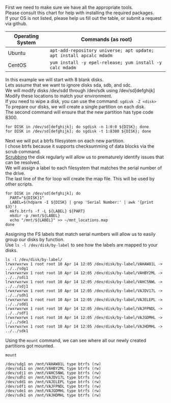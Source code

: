 First we need to make sure we have all the appropriate tools. \
Please consult this chart for help with installing the required packages. \
If your OS is not listed, please help us fill out the table, or submit a request via github.

| Operating System      | Commands (as root)                                                  |
| --------------------- | ------------------------------------------------------------------- |
| Ubuntu                | `apt-add-repository universe; apt update; apt install apcalc mdadm` |
| CentOS                | `yum install -y epel-release; yum install -y calc mdadm`            |

In this example we will start with 8 blank disks. \
Lets assume that we want to ignore disks sda, sdb, and sdc. \
We will modify disks /dev/sdd through /dev/sdk using /dev/sd[defghijk] \
Modify these locations to match your environment. \
If you need to wipe a disk, you can use the command: `sgdisk -Z <disk>` \
To prepare our disks, we will create a single partition on each disk. \
The second command will ensure that the new partition has type code 8300.
```
for DISK in /dev/sd[defghijk]; do sgdisk -n 1:0:0 ${DISK}; done
for DISK in /dev/sd[defghijk]; do sgdisk -t 1:8300 ${DISK}; done
```

Next we will put a btrfs filesystem on each new partition. \
I chose btrfs because it supports checksumming of data blocks via the scrub command. \
[Scrubbing](https://github.com/Fullaxx/microraids/blob/master/CHECK_EXAMPLE.md) the disk regularly will allow us to prematurely identify issues that can be resolved. \
We will assign a label to each filesystem that matches the serial number of the drive. \
The last line of the for loop will create the map file. This will be used by other scripts.
```
for DISK in /dev/sd[defghijk]; do
  PART="${DISK}1"
  LABEL=$(hdparm -I ${DISK} | grep 'Serial Number:' | awk '{print $3}')
  mkfs.btrfs -f -L ${LABEL} ${PART}
  mkdir -p /mnt/${LABEL}
  echo "/mnt/${LABEL}" >> ~/mnt_locations.map
done
```

Assigning the FS labels that match serial numbers will allow us to easily group our disks by function. \
Use `ls -l /dev/disk/by-label` to see how the labels are mapped to your disks.

```
ls -l /dev/disk/by-label/
lrwxrwxrwx 1 root root 10 Apr 14 12:05 /dev/disk/by-label/VAHAW81L -> ../../sdg1
lrwxrwxrwx 1 root root 10 Apr 14 12:05 /dev/disk/by-label/VAHBY2ML -> ../../sdi1
lrwxrwxrwx 1 root root 10 Apr 14 12:05 /dev/disk/by-label/VAHC5NWL -> ../../sdj1
lrwxrwxrwx 1 root root 10 Apr 14 12:05 /dev/disk/by-label/VAJDV17L -> ../../sdh1
lrwxrwxrwx 1 root root 10 Apr 14 12:05 /dev/disk/by-label/VAJELEPL -> ../../sdd1
lrwxrwxrwx 1 root root 10 Apr 14 12:05 /dev/disk/by-label/VAJFPNDL -> ../../sdf1
lrwxrwxrwx 1 root root 10 Apr 14 12:05 /dev/disk/by-label/VAJGDMHL -> ../../sde1
lrwxrwxrwx 1 root root 10 Apr 14 12:05 /dev/disk/by-label/VAJHDMHL -> ../../sdk1
```

Using the `mount` command, we can see where all our newly created partitions got mounted.
```
mount                 

/dev/sdg1 on /mnt/VAHAW81L type btrfs (rw)
/dev/sdi1 on /mnt/VAHBY2ML type btrfs (rw)
/dev/sdj1 on /mnt/VAHC5NWL type btrfs (rw)
/dev/sdh1 on /mnt/VAJDV17L type btrfs (rw)
/dev/sdd1 on /mnt/VAJELEPL type btrfs (rw)
/dev/sdf1 on /mnt/VAJFPNDL type btrfs (rw)
/dev/sde1 on /mnt/VAJGDMHL type btrfs (rw)
/dev/sdk1 on /mnt/VAJHDMHL type btrfs (rw)
```
